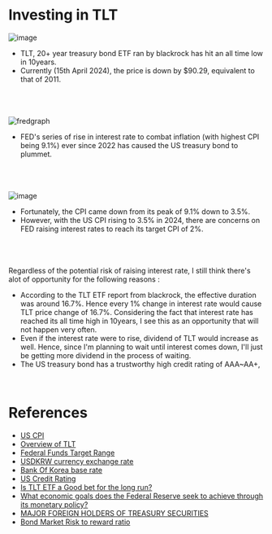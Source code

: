 # Investing in TLT
![image](https://github.com/juho-creator/Investing/assets/72856990/01bb7d73-0b76-4215-8832-c405b41450e5)
</br>
- TLT, 20+ year treasury bond ETF ran by blackrock has hit an all time low in 10years.
- Currently (15th April 2024), the price is down by  $90.29, equivalent to that of 2011.
</br></br></br></br>



![fredgraph](https://github.com/juho-creator/Investing/assets/72856990/9ca1b383-1a98-4781-8ff0-176cd160eaf5)
</br>
- FED's series of rise in interest rate to combat inflation (with highest CPI being 9.1%) ever since 2022 has
caused the US treasury bond to plummet.
</br></br></br></br>




![image](https://github.com/juho-creator/Investing/assets/72856990/dc111ae4-2372-4523-9337-55652da58640)
</br>
- Fortunately, the CPI came down from its peak of 9.1% down to 3.5%.
- However, with the US CPI rising to 3.5% in 2024, there are concerns on FED raising interest rates to reach its target CPI of 2%.
</br></br></br></br>





Regardless of the potential risk of raising interest rate, I still think there's alot of opportunity for the following reasons : 
- According to the TLT ETF report from blackrock, the effective duration was around 16.7%.
Hence every 1% change in interest rate would cause TLT price change of 16.7%. Considering the fact that interest rate has reached its all time high in 10years,
I see this as an opportunity that will not happen very often.
- Even if the interest rate were to rise, dividend of TLT would increase as well. Hence, since I'm planning to wait until interest comes down,
  I'll just be getting more dividend in the process of waiting.
- The US treasury bond has a trustworthy high credit rating of AAA~AA+,


</br>


# References 
- [US CPI](https://www.investing.com/economic-calendar/cpi-733)
- [Overview of TLT](https://www.ishares.com/us/products/239454/ishares-20-year-treasury-bond-etf#/)
- [Federal Funds Target Range](https://fred.stlouisfed.org/series/DFEDTARU)
- [USDKRW currency exchange rate](https://www.investing.com/currencies/usd-krw)
- [Bank Of Korea base rate](https://www.bok.or.kr/portal/singl/baseRate/progress.do?dataSeCd=01&menuNo=200656)
- [US Credit Rating](https://www.worldgovernmentbonds.com/credit-rating/united-states/#google_vignette)
- [Is TLT ETF a Good bet for the long run?](https://www.investopedia.com/articles/investing/031915/overview-tlt-etf.asp)
- [What economic goals does the Federal Reserve seek to achieve through its monetary policy?](https://www.federalreserve.gov/faqs/what-economic-goals-does-federal-reserve-seek-to-achieve-through-monetary-policy.htm)
- [MAJOR FOREIGN HOLDERS OF TREASURY SECURITIES](https://ticdata.treasury.gov/Publish/mfh.txt)
- [Bond Market Risk to reward ratio](https://www.bloomberg.com/news/articles/2023-10-12/dreams-of-big-treasury-gains-backfire-with-10-billion-etf-loss?utm_medium=cpc_search&utm_campaign=NB_ENG_DSAXX_DSAXXXXXXXXXX_EVG_XXXX_XXX_Y0469_EN_EN_X_BLOM_GO_SE_XXX_XXXXXXXXXX&gad_source=2&gclid=EAIaIQobChMIypzTms7VhQMVgNoWBR1CQQCdEAAYASABEgJvFPD_BwE&gclsrc=aw.ds)
